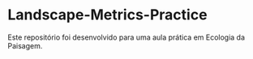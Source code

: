 # Landscape-Metrics-Practice
Este repositório foi desenvolvido para uma aula prática em Ecologia da Paisagem.
